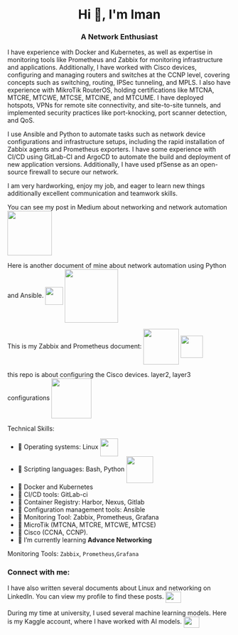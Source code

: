 <h1 align="center">Hi 👋, I'm Iman</h1>
<h3 align="center">A Network Enthusiast</h3>

<p align="left">
I have experience with Docker and Kubernetes, as well as expertise in monitoring tools like Prometheus and Zabbix for monitoring infrastructure and applications. Additionally, I have worked with Cisco devices, configuring and managing routers and switches at the CCNP level, covering concepts such as switching, routing, IPSec tunneling, and MPLS. I also have experience with MikroTik RouterOS, holding certifications like MTCNA, MTCRE, MTCWE, MTCSE, MTCINE, and MTCUME.  I have deployed hotspots, VPNs for remote site connectivity, and site-to-site tunnels, and implemented security practices like port-knocking, port scanner detection, and QoS.

I use Ansible and Python to automate tasks such as network device configurations and infrastructure setups, including the rapid installation of Zabbix agents and Prometheus exporters. I have some experience with CI/CD using GitLab-CI and ArgoCD to automate the build and deployment of new application versions. Additionally, I have used pfSense as an open-source firewall to secure our network.

I am very hardworking, enjoy my job, and eager to learn new things additionally excellent communication and teamwork skills.

</p>

You can see my post in Medium about networking and network automation
<a href="https://medium.com/@imanjowkar99" target="blank"><img align="center" src="https://www.vectorlogo.zone/logos/medium/medium-ar21.svg" height="100" width="100" /></a>

Here is another document of mine about network automation using Python and Ansible. 
<a href="https://github.com/ImanJowkar/python-for-network-automation" target="blank"><img align="center" src="https://upload.wikimedia.org/wikipedia/commons/archive/c/c3/20220821154536%21Python-logo-notext.svg" height="40" width="40" /></a>
<a href="https://github.com/ImanJowkar/Linux-command/tree/master/5-Ansible" target="blank"><img align="center" src="https://www.vectorlogo.zone/logos/ansible/ansible-ar21.svg" height="120" width="120" /></a>

This is my Zabbix and Prometheus document: 
<a href="https://github.com/ImanJowkar/zabbix" target="blank"><img align="center" src="https://www.vectorlogo.zone/logos/zabbix/zabbix-ar21.svg" height="80" width="80" /></a>
<a href="https://github.com/ImanJowkar/Prometheus" target="blank"><img align="center" src="https://www.vectorlogo.zone/logos/prometheusio/prometheusio-icon.svg" height="50" width="50" /></a>

this repo is about configuring the Cisco devices. layer2, layer3 configurations 
<a href="https://github.com/ImanJowkar/Network" target="blank"><img align="center" src="https://www.vectorlogo.zone/logos/cisco/cisco-ar21.svg" height="90" width="90" /></a>


Technical Skills:

- 🌱 Operating systems: Linux <a href="https://github.com/ImanJowkar/Linux-command/tree/master" target="blank"><img align="center" src="https://www.vectorlogo.zone/logos/linux/linux-icon.svg" height="40" width="40" /></a>
- 🌱 Scripting languages: Bash, Python <a href="https://github.com/ImanJowkar/bash" target="blank"><img align="center" src="https://www.vectorlogo.zone/logos/gnu_bash/gnu_bash-ar21.svg" height="60" width="60" /></a>
- 🌱 Docker and Kubernetes
- 🌱 CI/CD tools: GitLab-ci
- 🌱 Container Registry: Harbor, Nexus, Gitlab
- 🌱 Configuration management tools: Ansible
- 🌱 Monitoring Tool: Zabbix, Prometheus, Grafana
- 🌱 MicroTik (MTCNA, MTCRE, MTCWE, MTCSE)
- 🌱 Cisco (CCNA, CCNP).
- 🌱 I’m currently learning **Advance Networking**



Monitoring Tools:
`Zabbix`, `Prometheus`,`Grafana` 


<h3 align="left">Connect with me:</h3>
<p align="left">

I have also written several documents about Linux and networking on LinkedIn. You can view my profile to find these posts.
<a href="https://www.linkedin.com/in/imanjowkar99/" target="blank"><img align="center" src="https://raw.githubusercontent.com/rahuldkjain/github-profile-readme-generator/master/src/images/icons/Social/linked-in-alt.svg" height="25" width="35" /></a>

During my time at university, I used several machine learning models. Here is my Kaggle account, where I have worked with AI models.
<a href="https://www.kaggle.com/imanjowkar" target="blank"><img align="center" src="https://raw.githubusercontent.com/rahuldkjain/github-profile-readme-generator/master/src/images/icons/Social/kaggle.svg" height="25" width="35" /></a>
